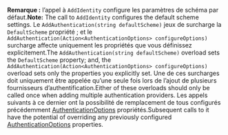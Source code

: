 <span data-ttu-id="5d668-101">**Remarque :** l’appel à `AddIdentity` configure les paramètres de schéma par défaut.</span><span class="sxs-lookup"><span data-stu-id="5d668-101">**Note:** The call to `AddIdentity` configures the default scheme settings.</span></span> <span data-ttu-id="5d668-102">Le `AddAuthentication(string defaultScheme)` jeux de surcharge la `DefaultScheme` propriété ; et le `AddAuthentication(Action<AuthenticationOptions> configureOptions)` surcharge affecte uniquement les propriétés que vous définissez explicitement.</span><span class="sxs-lookup"><span data-stu-id="5d668-102">The `AddAuthentication(string defaultScheme)` overload sets the `DefaultScheme` property; and, the `AddAuthentication(Action<AuthenticationOptions> configureOptions)` overload sets only the properties you explicitly set.</span></span> <span data-ttu-id="5d668-103">Une de ces surcharges doit uniquement être appelée qu’une seule fois lors de l’ajout de plusieurs fournisseurs d’authentification.</span><span class="sxs-lookup"><span data-stu-id="5d668-103">Either of these overloads should only be called once when adding multiple authentication providers.</span></span> <span data-ttu-id="5d668-104">Les appels suivants à ce dernier ont la possibilité de remplacement de tous configurés précédemment [AuthenticationOptions](https://docs.microsoft.com/aspnet/core/api/microsoft.aspnetcore.builder.authenticationoptions) propriétés.</span><span class="sxs-lookup"><span data-stu-id="5d668-104">Subsequent calls to it have the potential of overriding any previously configured [AuthenticationOptions](https://docs.microsoft.com/aspnet/core/api/microsoft.aspnetcore.builder.authenticationoptions) properties.</span></span>